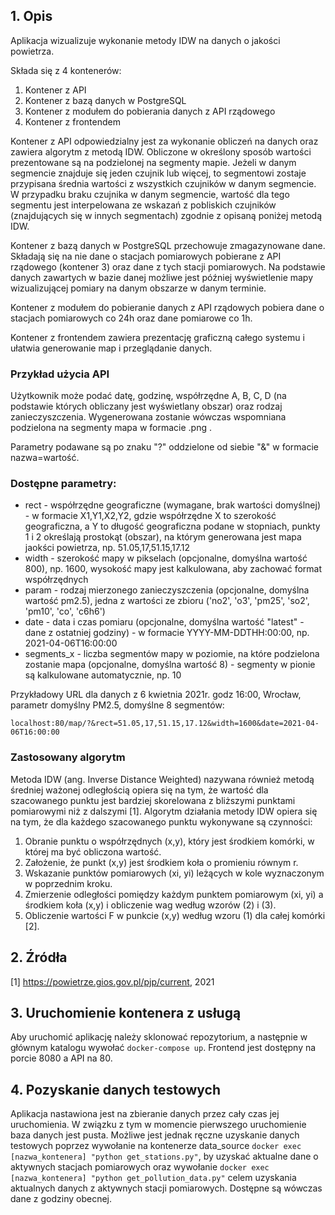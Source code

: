 ## 1. Opis

Aplikacja wizualizuje wykonanie metody IDW na danych o jakości powietrza.

Składa się z 4 kontenerów:
1. Kontener z API
2. Kontener z bazą danych w PostgreSQL
3. Kontener z modułem do pobierania danych z API rządowego
4. Kontener z frontendem

Kontener z API odpowiedzialny jest za wykonanie obliczeń na danych oraz zawiera algorytm z metodą IDW. 
Obliczone w określony sposób wartości prezentowane są na podzielonej na segmenty mapie.
Jeżeli w danym segmencie znajduje się jeden czujnik lub więcej, to segmentowi zostaje przypisana średnia 
wartości z wszystkich czujników w danym segmencie. W przypadku
braku czujnika w danym segmencie, wartość dla tego segmentu jest interpelowana ze wskazań z pobliskich 
czujników (znajdujących się w innych segmentach) zgodnie z opisaną
poniżej metodą IDW.

Kontener z bazą danych w PostgreSQL przechowuje zmagazynowane dane. Składają się na nie dane o stacjach pomiarowych pobierane z API rządowego (kontener 3) oraz dane
z tych stacji pomiarowych. Na podstawie danych zawartych w bazie danej możliwe jest później wyświetlenie mapy
wizualizującej pomiary na danym obszarze w danym terminie.

Kontener z modułem do pobieranie danych z API rządowych pobiera dane o stacjach pomiarowych co 24h oraz dane pomiarowe co 1h.

Kontener z frontendem zawiera prezentację graficzną całego systemu i ułatwia generowanie map i przeglądanie danych.

### Przykład użycia API


Użytkownik może podać datę, godzinę, współrzędne A, B, C, D (na podstawie których obliczany jest wyświetlany obszar) oraz rodzaj zanieczyszczenia. Wygenerowana zostanie wówczas 
wspomniana podzielona na segmenty mapa w formacie .png . 

Parametry podawane są po znaku "?" oddzielone od siebie "&" w formacie nazwa=wartość.

### Dostępne parametry:

- rect - współrzędne geograficzne (wymagane, brak wartości domyślnej) - w formacie X1,Y1,X2,Y2, gdzie współrzędne X to szerokość
  geograficzna, a Y to długość geograficzna podane w stopniach, punkty 1 i 2 określają
  prostokąt (obszar), na którym generowana jest mapa jaokści powietrza, 
  np. 51.05,17,51.15,17.12
- width - szerokość mapy w pikselach (opcjonalne, domyślna wartość 800), np. 1600,
wysokość mapy jest kalkulowana, aby zachować format współrzędnych
- param - rodzaj mierzonego zanieczyszczenia (opcjonalne, domyślna wartość pm2.5),
 jedna z wartości ze zbioru ('no2', 'o3', 'pm25', 'so2', 'pm10', 'co', 'c6h6')
- date - data i czas pomiaru (opcjonalne, domyślna wartość "latest" - dane z ostatniej
  godziny) - w formacie YYYY-MM-DDTHH:00:00, np. 2021-04-06T16:00:00
- segments_x - liczba segmentów mapy w poziomie, na które podzielona zostanie mapa
  (opcjonalne, domyślna wartość 8) - segmenty w pionie są kalkulowane automatycznie, np. 10


Przykładowy URL dla danych z 6 kwietnia 2021r. godz 16:00, Wrocław, 
parametr domyślny PM2.5, domyślne 8 segmentów:

`localhost:80/map/?&rect=51.05,17,51.15,17.12&width=1600&date=2021-04-06T16:00:00`

### Zastosowany algorytm

Metoda IDW (ang. Inverse Distance Weighted) nazywana również metodą średniej ważonej odległością opiera się na tym, że wartość dla szacowanego punktu jest bardziej 
skorelowana z bliższymi punktami pomiarowymi niż z dalszymi [1]. Algorytm działania metody IDW opiera się na tym, że dla każdego szacowanego punktu wykonywane są czynności: 
1. Obranie punktu o współrzędnych (x,y), który jest środkiem komórki, w której ma być obliczona wartość. 
2. Założenie, że punkt (x,y) jest środkiem koła o promieniu równym r. 
3. Wskazanie punktów pomiarowych (xi, yi) leżących w kole wyznaczonym w poprzednim kroku. 
4. Zmierzenie odległości pomiędzy każdym punktem pomiarowym (xi, yi) a środkiem koła (x,y) i obliczenie wag według wzorów (2) i (3). 
5. Obliczenie wartości F w punkcie (x,y) według wzoru (1) dla całej komórki [2].



## 2. Źródła
[1] https://powietrze.gios.gov.pl/pjp/current, 2021


## 3. Uruchomienie kontenera z usługą

Aby uruchomić aplikację należy sklonować repozytorium, a następnie w głównym katalogu wywołać 
`docker-compose up`. Frontend jest dostępny na porcie 8080 a API na 80.

## 4. Pozyskanie danych testowych
Aplikacja nastawiona jest na zbieranie danych przez cały czas jej uruchomienia. W związku z tym
w momencie pierwszego uruchomienie baza danych jest pusta. Możliwe jest jednak ręczne uzyskanie
danych testowych poprzez wywołanie na kontenerze data_source 
`docker exec [nazwa_kontenera] "python get_stations.py"`, 
by uzyskać aktualne dane o aktywnych stacjach pomiarowych oraz wywołanie 
`docker exec [nazwa_kontenera] "python get_pollution_data.py"` 
celem uzyskania aktualnych danych z aktywnych stacji pomiarowych. Dostępne są wówczas dane z godziny obecnej.